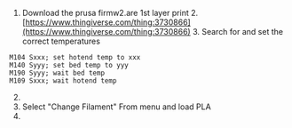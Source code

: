 

1. Download the prusa firmw2.are 1st layer print
	2. [https://www.thingiverse.com/thing:3730866](https://www.thingiverse.com/thing:3730866)
	3. Search for and set the correct temperatures 
```
M104 Sxxx; set hotend temp to xxx  
M140 Syyy; set bed temp to yyy  
M190 Syyy; wait bed temp  
M109 Sxxx; wait hotend temp
```
2.
2. Select "Change Filament" From menu and load PLA
3. 
<!--stackedit_data:
eyJoaXN0b3J5IjpbLTEzMzQyNTUzNzUsLTcwNjMzNTY5NSw5Mz
c3NzUxNTQsLTE2MjMxNjU2MzhdfQ==
-->